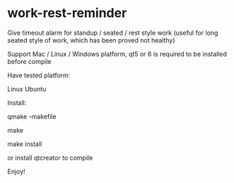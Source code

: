 # work-rest-reminder
Give timeout alarm for standup / seated / rest style work (useful for long seated style of work, which has been proved not healthy)

Support Mac / Linux / Windows platform, qt5 or 6 is required to be installed before compile

Have tested platform:

   Linux Ubuntu

Install:

qmake -makefile

make

make install

or install qtcreator to compile 

Enjoy!
